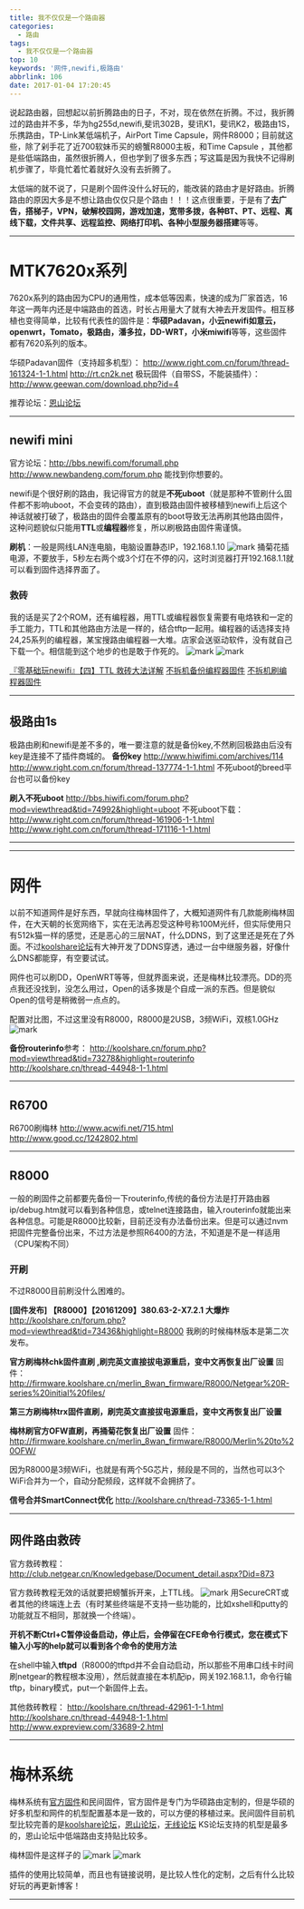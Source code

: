 ```yaml
---
title: 我不仅仅是一个路由器
categories:
  - 路由
tags:
  - 我不仅仅是一个路由器
top: 10
keywords: '网件,newifi,极路由'
abbrlink: 106
date: 2017-01-04 17:20:45
---
```


说起路由器，回想起以前折腾路由的日子，不对，现在依然在折腾。不过，我折腾过的路由并不多，华为hg255d,newifi,斐讯302B，斐讯K1，斐讯K2，极路由1S，乐携路由，TP-Link某低端机子，AirPort Time Capsule，网件R8000；目前就这些，除了剁手花了近700软妹币买的螃蟹R8000主板，和Time Capsule ，其他都是些低端路由，虽然很折腾人，但也学到了很多东西；写这篇是因为我快不记得刷机步骤了，毕竟忙着忙着就好久没有去折腾了。

太低端的就不说了，只是刷个固件没什么好玩的，能改装的路由才是好路由。折腾路由的原因大多是不想让路由仅仅只是个路由！！！这点很重要，于是有了**去广告，搭梯子，VPN，破解校园网，游戏加速，宽带多拨，各种BT、PT、远程、离线下载，文件共享、远程监控、网络打印机、各种小型服务器搭建**等等。

---
# MTK7620x系列
7620x系列的路由因为CPU的通用性，成本低等因素，快速的成为厂家首选，16年这一两年内还是中端路由的首选，时长占用量大了就有大神去开发固件。相互移植也变得简单，比较有代表性的固件是：**华硕Padavan，小云newifi如意云，openwrt，Tomato，极路由，潘多拉，DD-WRT，小米miwifi**等等，这些固件都有7620系列的版本。

华硕Padavan固件（支持超多机型）：
http://www.right.com.cn/forum/thread-161324-1-1.html
http://rt.cn2k.net
极玩固件（自带SS，不能装插件）：http://www.geewan.com/download.php?id=4

推荐论坛：[恩山论坛](http://www.right.com.cn/forum/forum.php)

---
## newifi mini
官方论坛：http://bbs.newifi.com/forumall.php
http://www.newbandeng.com/forum.php
能找到你想要的。

newifi是个很好刷的路由，我记得官方的就是**不死uboot**（就是那种不管刷什么固件都不影响uboot，不会变砖的路由），直到极路由固件被移植到newifi上后这个神话就被打破了，极路由的固件会覆盖原有的boot导致无法再刷其他路由固件，这种问题貌似只能用**TTL**或**编程器**修复，所以刷极路由固件需谨慎。

**刷机**：一般是网线LAN连电脑，电脑设置静态IP，192.168.1.10
![mark](http://ofyfogrgx.bkt.clouddn.com/blog/20170105/120913764.png)
捅菊花插电源，不要放手，5秒左右两个或3个灯在不停的闪，这时浏览器打开192.168.1.1就可以看到固件选择界面了。

### 救砖
我的话是买了2个ROM，还有编程器，用TTL或编程器恢复需要有电烙铁和一定的手工能力，TTL和其他路由方法是一样的，结合tftp一起用。编程器的话选择支持24,25系列的编程器，某宝搜路由编程器一大堆。店家会送驱动软件，没有就自己下载一个。相信能到这个地步的也是敢于作死的。
![mark](http://ofyfogrgx.bkt.clouddn.com/blog/20170105/122600937.jpg)
![mark](http://ofyfogrgx.bkt.clouddn.com/blog/20170105/121622216.jpg)

[『零基础玩newifi』【四】TTL 救砖大法详解](http://www.newbandeng.com/thread-10936-1-1.html)
[不拆机备份编程器固件](http://www.newbandeng.com/forum.php?mod=viewthread&tid=10893&extra)
[不拆机刷编程器固件](http://www.newbandeng.com/forum.php?mod=viewthread&tid=10946&extra=)

---
## 极路由1s
极路由刷和newifi是差不多的，唯一要注意的就是备份key,不然刷回极路由后没有key是连接不了插件商城的。
**备份key**
http://www.hiwifimi.com/archives/114
http://www.right.com.cn/forum/thread-137774-1-1.html
不死uboot的breed平台也可以备份key

**刷入不死uboot**
http://bbs.hiwifi.com/forum.php?mod=viewthread&tid=74992&highlight=uboot
不死uboot下载：http://www.right.com.cn/forum/thread-161906-1-1.html
http://www.right.com.cn/forum/thread-171116-1-1.html

---

---
# 网件
以前不知道网件是好东西，早就向往梅林固件了，大概知道网件有几款能刷梅林固件，在大天朝的长宽网络下，实在无法再忍受这种号称100M光纤，但实际使用只有512k猫一样的感觉，还是恶心的三层NAT，什么DDNS，到了这里还是死在了外面。不过[koolshare论坛](http://koolshare.cn/portal.php)有大神开发了DDNS穿透，通过一台中继服务器，好像什么DNS都能穿，有空要试试。


网件也可以刷DD，OpenWRT等等，但就界面来说，还是梅林比较漂亮。DD的亮点我还没找到，没怎么用过，Open的话多拨是个自成一派的东西。但是貌似Open的信号是稍微弱一点点的。

配置对比图，不过这里没有R8000，R8000是2USB，3频WiFi，双核1.0GHz
![mark](http://ofyfogrgx.bkt.clouddn.com/blog/20170105/145246017.jpg)

**备份routerinfo**参考：
http://koolshare.cn/forum.php?mod=viewthread&tid=73278&highlight=routerinfo
http://koolshare.cn/thread-44948-1-1.html

---
## R6700
R6700刷梅林
http://www.acwifi.net/715.html
http://www.good.cc/1242802.html

---
## R8000
一般的刷固件之前都要先备份一下routerinfo,传统的备份方法是打开路由器ip/debug.htm就可以看到各种信息，或telnet连接路由，输入routerinfo就能出来各种信息。可能是R8000比较新，目前还没有办法备份出来。但是可以通过nvm把固件完整备份出来，不过方法是参照R6400的方法，不知道是不是一样适用（CPU架构不同）

### 开刷
不过R8000目前刷没什么困难的。

**[固件发布] 【R8000】【20161209】380.63-2-X7.2.1 大爆炸**
http://koolshare.cn/forum.php?mod=viewthread&tid=73436&highlight=R8000
我刷的时候梅林版本是第二次发布。


**官方刷梅林chk固件直刷 ,刷完英文直接拔电源重启，变中文再恢复出厂设置**
固件：http://firmware.koolshare.cn/merlin_8wan_firmware/R8000/Netgear%20R-series%20initial%20files/

**第三方刷梅林trx固件直刷，刷完英文直接拔电源重启，变中文再恢复出厂设置**

**梅林刷官方OFW直刷，再捅菊花恢复出厂设置**
固件：http://firmware.koolshare.cn/merlin_8wan_firmware/R8000/Merlin%20to%20OFW/


因为R8000是3频WiFi，也就是有两个5G芯片，频段是不同的，当然也可以3个WiFi合并为一个，自动分配频段，这样就不会拥挤了。

**信号合并SmartConnect优化**
http://koolshare.cn/thread-73365-1-1.html

---
## 网件路由救砖
官方救砖教程：http://club.netgear.cn/Knowledgebase/Document_detail.aspx?Did=873

官方救砖教程无效的话就要把螃蟹拆开来，上TTL线。
![mark](http://ofyfogrgx.bkt.clouddn.com/blog/20170105/151747137.jpg)
用SecureCRT或者其他的终端连上去（有时某些终端是不支持一些功能的，比如xshell和putty的功能就互不相同，那就换一个终端）。

**开机不断Ctrl+C暂停设备启动，停止后，会停留在CFE命令行模式，您在模式下输入小写的help就可以看到各个命令的使用方法**

在shell中输入**tftpd**（R8000的tftpd并不会自动启动，所以那些不用串口线卡时间刷netgear的教程根本没用），然后就直接在本机配ip，网关192.168.1.1，命令行输tftp，binary模式，put一个新固件上去。

其他救砖教程：
http://koolshare.cn/thread-42961-1-1.html
http://koolshare.cn/thread-44948-1-1.html
http://www.expreview.com/33689-2.html


---
# 梅林系统
梅林系统有[官方固件](http://asuswrt.lostrealm.ca/)和民间固件，官方固件是专门为华硕路由定制的，但是华硕的好多机型和网件的机型配置基本是一致的，可以方便的移植过来。民间固件目前机型比较完善的是[koolshare论坛](http://firmware.koolshare.cn/)，[恩山论坛](http://www.right.com.cn/forum/forum.php)，[无线论坛](http://www.anywlan.com/)
KS论坛支持的机型是最多的，恩山论坛中低端路由支持贴比较多。

梅林固件是这样子的
![mark](http://ofyfogrgx.bkt.clouddn.com/blog/20170105/154859008.png)
![mark](http://ofyfogrgx.bkt.clouddn.com/blog/20170105/155001133.png)

插件的使用比较简单，而且也有链接说明，是比较人性化的定制，之后有什么比较好玩的再更新博客！


---